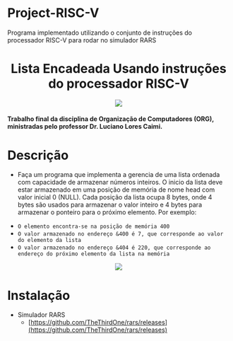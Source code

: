# Project-RISC-V
Programa implementado utilizando o conjunto de instruções do processador RISC-V para rodar no simulador RARS

<h1 align="center">Lista Encadeada Usando instruções do processador  RISC-V</h1>

<div align="center">
  <img src="https://microhobby.com.br/img/riscv-logo.png"/>
</div>

<h4>Trabalho final da disciplina de Organização de Computadores (ORG), ministradas pelo professor Dr. Luciano Lores Caimi.</h4>

# Descrição

- Faça um programa que implementa a gerencia de uma lista ordenada com capacidade de
armazenar números inteiros. O inicio da lista deve estar armazenado em uma posição de memória de nome head com
valor inicial 0 (NULL). Cada posição da lista ocupa 8 bytes, onde 4 bytes são usados para armazenar o valor
inteiro e 4 bytes para armazenar o ponteiro para o próximo elemento. Por exemplo:

* ```O elemento encontra-se na posição de memória 400```
* ```O valor armazenado no endereço &400 é 7, que corresponde ao valor do elemento da lista```
* ```O valor armazenado no endereço &404 é 220, que corresponde ao endereço do próximo elemento da lista na memória```

<div align="center">
  <img src="https://github.com/andreidanelli/Project-RISC-V/assets/59027863/e4b1145f-4f50-48c1-b56c-6638aa53b316"/>
</div>

# Instalação

- Simulador RARS
  - [https://github.com/TheThirdOne/rars/releases](https://github.com/TheThirdOne/rars/releases)
